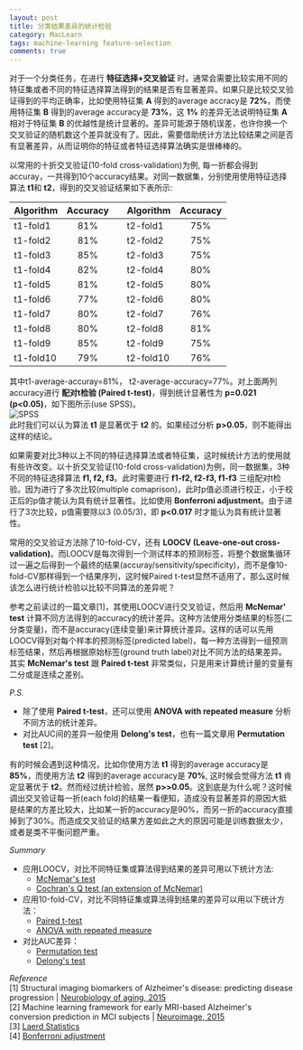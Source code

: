 ```yaml
---
layout: post
title: 分类结果差异的统计检验
category: MacLearn
tags: machine-learning feature-selection
comments: true
---
```


对于一个分类任务，在进行 **特征选择+交叉验证** 时，通常会需要比较实用不同的特征集或者不同的特征选择算法得到的结果是否有显著差异。如果只是比较交叉验证得到的平均正确率，比如使用特征集 **A** 得到的average accracy是 **72%**，而使用特征集 **B** 得到的average accuracy是 **73%**，这 **1%** 的差异无法说明特征集 **A** 相对于特征集 **B** 的优越性是统计显著的。差异可能源于随机误差，也许你换一个交叉验证的随机数这个差异就没有了。因此，需要借助统计方法比较结果之间是否有显著差异，从而证明你的特征或者特征选择算法确实是很棒棒的。

以常用的十折交叉验证(10-fold cross-validation)为例, 每一折都会得到accuray，一共得到10个accuracy结果。对同一数据集，分别使用使用特征选择算法 **t1**和 **t2**，得到的交叉验证结果如下表所示:

| Algorithm |Accuracy     |   | Algorithm |Accuracy     |  
|:----------|:-----------:|:-:|:----------|:-----------:|  
|t1-fold1   |81%          |   |t2-fold1   |75%          |
|t1-fold2   |81%          |   |t2-fold2   |75%          |
|t1-fold3   |85%          |   |t2-fold3   |75%          |
|t1-fold4   |82%          |   |t2-fold4   |80%          |
|t1-fold5   |81%          |   |t2-fold5   |80%          |
|t1-fold6   |77%          |   |t2-fold6   |80%          |
|t1-fold7   |80%          |   |t2-fold7   |76%          |
|t1-fold8   |80%          |   |t2-fold8   |81%          |
|t1-fold9   |85%          |   |t2-fold9   |75%          |
|t1-fold10  |79%          |   |t2-fold10  |76%          |

其中t1-average-accuray=81%， t2-average-accuracy=77%。对上面两列accuracy进行 **配对t检验 (Paired t-test)**，得到统计显著性为 **p=0.021 (p<0.05)**，如下图所示(use SPSS)。  
![SPSS](http://freemang.github.io/public/img/2017-07-10-statistical-test.png)  
此时我们可以认为算法 **t1** 是显著优于 **t2** 的。如果经过分析 **p>0.05**，则不能得出这样的结论。

如果需要对比3种以上不同的特征选择算法或者特征集，这时候统计方法的使用就有些许改变。以十折交叉验证(10-fold cross-validation)为例，同一数据集，3种不同的特征选择算法 **f1, f2, f3**。此时需要进行 **f1-f2, f2-f3, f1-f3** 三组配对t检验。因为进行了多次比较(multiple comaprison)，此时p值必须进行校正，小于校正后的p值才能认为具有统计显著性。比如使用 **Bonferroni adjustment**。由于进行了3次比较，p值需要除以3 (0.05/3)，即 **p<0.017** 时才能认为具有统计显著性。

常用的交叉验证方法除了10-fold-CV，还有 **LOOCV (Leave-one-out cross-validation)**。而LOOCV是每次得到一个测试样本的预测标签，将整个数据集循环过一遍之后得到一个最终的结果(accuray/sensitivity/specificity)，而不是像10-fold-CV那样得到一个结果序列，这时候Paired t-test显然不适用了，那么这时候该怎么进行统计检验以比较不同算法的差异呢？

参考之前读过的一篇文章[1]，其使用LOOCV进行交叉验证，然后用 **McNemar' test** 计算不同方法得到的accuracy的统计差异。这种方法使用分类结果的标签(二分类变量)，而不是accuracy(连续变量)来计算统计差异。这样的话可以先用LOOCV得到对每个样本的预测标签(predicted label)，每一种方法得到一组预测标签结果，然后再根据原始标签(ground truth label)对比不同方法的结果差异。其实 **McNemar's test** 跟 **Paired t-test** 非常类似，只是用来计算统计量的变量有二分或是连续之差别。

*P.S.*  
+ 除了使用 **Paired t-test**，还可以使用 **ANOVA with repeated measure** 分析不同方法的统计差异。
+ 对比AUC间的差异一般使用 **Delong's test**，也有一篇文章用 **Permutation test** [2]。

有的时候会遇到这种情况，比如你使用方法 **t1** 得到的average accuracy是 **85%**，而使用方法 **t2** 得到的average accuracy是 **70%**, 这时候会觉得方法 **t1** 肯定显著优于 **t2**。然而经过统计检验，居然 **p>>0.05**。这到底是为什么呢？这时候调出交叉验证每一折(each fold)的结果一看便知，造成没有显著差异的原因大抵是结果的方差比较大，比如某一折的accuracy是90%，而另一折的accuracy直接掉到了30%。而造成交叉验证的结果方差如此之大的原因可能是训练数据太少，或者是类不平衡问题严重。

*Summary*  
+ 应用LOOCV，对比不同特征集或算法得到结果的差异可用以下统计方法:  
    + [McNemar's test](https://statistics.laerd.com/spss-tutorials/mcnemars-test-using-spss-statistics.php)  
    + [Cochran's Q test (an extension of McNemar)](https://statistics.laerd.com/spss-tutorials/cochrans-q-test-in-spss-statistics.php)
+ 应用10-fold-CV，对比不同特征集或算法得到结果的差异可以用以下统计方法：  
    + [Paired t-test](https://statistics.laerd.com/spss-tutorials/dependent-t-test-using-spss-statistics.php) 
    + [ANOVA with repeated measure](https://statistics.laerd.com/spss-tutorials/one-way-anova-repeated-measures-using-spss-statistics.php)
+ 对比AUC差异：  
    + [Permutation test](http://blog.csdn.net/u011467621/article/details/47971917)  
    + [Delong's test](https://www.rdocumentation.org/packages/Daim/versions/1.1.0/topics/deLong.test)

*Reference*  
[1] Structural imaging biomarkers of Alzheimer's disease: predicting disease progression | [Neurobiology of aging, 2015](https://doi.org/10.1016/j.neurobiolaging.2014.04.034)  
[2] Machine learning framework for early MRI-based Alzheimer's conversion
prediction in MCI subjects | [Neuroimage, 2015](https://doi.org/10.1016/j.neuroimage.2014.10.002)  
[3] [Laerd Statistics](https://statistics.laerd.com/features-overview.php)  
[4] [Bonferroni adjustment](https://en.wikipedia.org/wiki/Bonferroni_correction)

